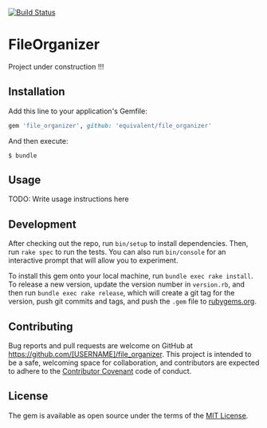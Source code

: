 [![Build Status](https://travis-ci.org/equivalent/file_organizer.svg?branch=master)](https://travis-ci.org/equivalent/file_organizer)

# FileOrganizer

Project under construction !!!

## Installation

Add this line to your application's Gemfile:

```ruby
gem 'file_organizer', github: 'equivalent/file_organizer'
```

And then execute:

    $ bundle

## Usage

TODO: Write usage instructions here

## Development

After checking out the repo, run `bin/setup` to install dependencies. Then, run `rake spec` to run the tests. You can also run `bin/console` for an interactive prompt that will allow you to experiment.

To install this gem onto your local machine, run `bundle exec rake install`. To release a new version, update the version number in `version.rb`, and then run `bundle exec rake release`, which will create a git tag for the version, push git commits and tags, and push the `.gem` file to [rubygems.org](https://rubygems.org).

## Contributing

Bug reports and pull requests are welcome on GitHub at https://github.com/[USERNAME]/file_organizer. This project is intended to be a safe, welcoming space for collaboration, and contributors are expected to adhere to the [Contributor Covenant](http://contributor-covenant.org) code of conduct.


## License

The gem is available as open source under the terms of the [MIT License](http://opensource.org/licenses/MIT).

